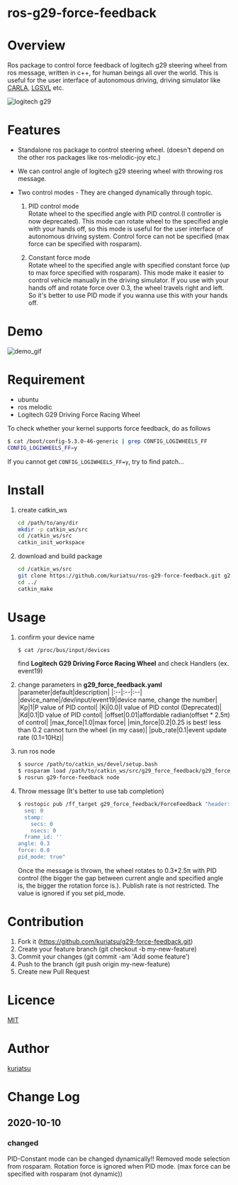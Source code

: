 ros-g29-force-feedback
====

# Overview
Ros package to control force feedback of logitech g29 steering wheel from ros message, written in c++, for human beings all over the world.
This is useful for the user interface of autonomous driving, driving simulator like [CARLA](https://carla.org/), [LGSVL](https://www.lgsvlsimulator.com/) etc.

![logitech g29](https://github.com/kuriatsu/ros-g29-force-feedback/blob/image/images/logicoolg29.png)

# Features
* Standalone ros package to control steering wheel. (doesn't depend on the other ros packages like ros-melodic-joy etc.)

* We can control angle of logitech g29 steering wheel with throwing ros message.

* Two control modes - They are changed dynamically through topic.
    1. PID control mode  
        Rotate wheel to the specified angle with PID control.(I controller is now deprecated). This mode can rotate wheel to the specified angle with your hands off, so this mode is useful for the user interface of autonomous driving system. Control force can not be specified (max force can be specified with rosparam).

    1. Constant force mode  
        Rotate wheel to the specified angle with specified constant force (up to max force specified with rosparam). This mode make it easier to control vehicle manually in the driving simulator. If you use with your hands off and rotate force over 0.3, the wheel travels right and left. So it's better to use PID mode if you wanna use this with your hands off. 

# Demo
![demo_gif](https://github.com/kuriatsu/ros-g29-force-feedback/blob/image/images/force_feedback_test.gif)

# Requirement
* ubuntu
* ros melodic
* Logitech G29 Driving Force Racing Wheel

To check whether your kernel supports force feedback, do as follows
```bash
$ cat /boot/config-5.3.0-46-generic | grep CONFIG_LOGIWHEELS_FF
CONFIG_LOGIWHEELS_FF=y
```  
If you cannot get `CONFIG_LOGIWHEELS_FF=y`, try to find patch...

# Install
1. create catkin_ws
    ```bash
    cd /path/to/any/dir
    mkdir -p catkin_ws/src
    cd /catkin_ws/src
    catkin_init_workspace
    ```
1. download and build package
    ```bash
    cd /catkin_ws/src
    git clone https://github.com/kuriatsu/ros-g29-force-feedback.git g29_force_feedback
    cd ../
    catkin_make
    ```
    
# Usage
1. confirm your device name
    ```bash
    $ cat /proc/bus/input/devices
    ```
    find **Logitech G29 Driving Force Racing Wheel** and check Handlers (ex. event19)

1. change parameters in **g29_force_feedback.yaml**
    |parameter|default|description|
    |:--|:--|:--|
    |device_name|/dev/input/event19|device name, change the number|
    |Kp|1|P value of PID contol|
    |Ki|0.0|I value of PID contol (Deprecated)|
    |Kd|0.1|D value of PID contol|
    |offset|0.01|affordable radian(offset * 2.5&pi;) of control|
    |max_force|1.0|max force|
    |min_force|0.2|0.25 is best! less than 0.2 cannot turn the wheel (in my case)|
    |pub_rate|0.1|event update rate (0.1=10Hz)|

1. run ros node
    ```bash
    $ source /path/to/catkin_ws/devel/setup.bash
    $ rosparam load /path/to/catkin_ws/src/g29_force_feedback/g29_force_feedback.yaml
    $ rosrun g29-force-feedback node
    ```

1. Throw message (It's better to use tab completion)  
    ```bash
    $ rostopic pub /ff_target g29_force_feedback/ForceFeedback "header:
      seq: 0
      stamp:
        secs: 0
        nsecs: 0
      frame_id: ''
    angle: 0.3
    force: 0.0
    pid_mode: true"
    ```
    Once the message is thrown, the wheel rotates to 0.3*2.5&pi; with PID control (the bigger the gap between current angle and specified angle is, the bigger the rotation force is.).
    Publish rate is not restricted. The value is ignored if you set pid_mode.

# Contribution
1. Fork it (https://github.com/kuriatsu/g29-force-feedback.git)
1. Create your feature branch (git checkout -b my-new-feature)
1. Commit your changes (git commit -am 'Add some feature')
1. Push to the branch (git push origin my-new-feature)
1. Create new Pull Request

# Licence

[MIT](https://github.com/tcnksm/tool/blob/master/LICENCE)

# Author

[kuriatsu](https://github.com/kuriatsu)

# Change Log

## 2020-10-10
### changed
PID-Constant mode can be changed dynamically!!
Removed mode selection from rosparam.
Rotation force is ignored when PID mode. (max force can be specified with rosparam (not dynamic))
